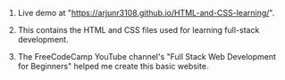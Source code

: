 1. Live demo at "https://arjunr3108.github.io/HTML-and-CSS-learning/".

2. This contains the HTML and CSS files used for learning full-stack development.

3. The FreeCodeCamp YouTube channel's "Full Stack Web Development for Beginners" helped me create this basic website.
